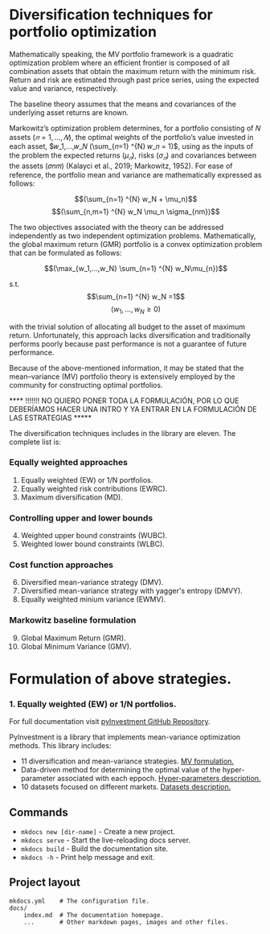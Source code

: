 # Diversification techniques for portfolio optimization

Mathematically speaking, the MV portfolio framework is a quadratic optimization problem where an efficient frontier is composed of all combination assets that obtain the maximum return with the minimum risk. Return and risk are estimated through past price series, using the expected value and variance, respectively.

The baseline theory assumes that the means and covariances of the underlying asset returns are known.


Markowitz’s optimization problem determines, for a portfolio consisting of 𝑁 assets $(𝑛 = 1,…,𝑁)$, the optimal weights of the portfolio’s value invested in each asset, $𝑤_1,…,𝑤_𝑁 (\sum_{𝑛=1} ^{N} 𝑤_𝑛 = 1)$, using as the inputs of the problem the expected returns $(\mu_𝑛)$, risks $(\sigma_𝑛)$ and covariances between the assets (𝜎𝑛𝑚) (Kalayci et al., 2019; Markowitz, 1952). For ease of reference, the portfolio mean and variance are mathematically expressed as follows:

$$(\sum_{n=1} ^{N} w_N + \mu_n)$$
$$(\sum_{n,m=1} ^{N} w_N  \mu_n \sigma_{nm})$$ 


The two objectives associated with the theory can be addressed independently as two independent optimization problems. Mathematically, the global maximum return (GMR) portfolio is a convex optimization problem that can be formulated as follows:

$$(\max_{w_1,...,w_N} \sum_{n=1} ^{N} w_N\mu_{n})$$

s.t. 
$$\sum_{n=1} ^{N} w_N =1$$
$$(w_1,...,w_N \geq 0)$$

with the trivial solution of allocating all budget to the asset of maximum return. Unfortunately, this approach lacks diversification and traditionally performs poorly because past performance is not a guarantee of future performance.

Because of the above-mentioned information, it may be stated that the mean–variance (MV) portfolio theory is extensively employed by the community for constructing optimal portfolios.


**** !!!!!!! NO QUIERO PONER TODA LA FORMULACIÓN, POR LO QUE DEBERÍAMOS HACER UNA INTRO Y YA ENTRAR EN LA FORMULACIÓN DE LAS ESTRATEGIAS *****

The diversification techniques includes in the library are eleven. The complete list is:

### Equally weighted approaches
1. Equally weighted (EW) or 1/N portfolios.
2. Equally weighted risk contributions (EWRC).
3. Maximum diversification (MD).

### Controlling upper and lower bounds
4. Weighted upper bound constraints (WUBC).
5. Weighted lower bound constraints (WLBC).

### Cost function approaches
6. Diversified mean-variance strategy (DMV).
7. Diversified mean-variance strategy with yagger's entropy (DMVY).
8. Equally weighted minium variance (EWMV).

### Markowitz baseline formulation
9. Global Maximum Return (GMR).
10. Global Minimum Variance (GMV).

# Formulation of above strategies.
### 1. Equally weighted (EW) or 1/N portfolios.



For full documentation visit [pyInvestment GitHub Repository](https://github.com/faprieto96/pyInvestment).

PyInvestment is a library that implements mean-variance optimization methods. This library includes:

- 11 diversification and mean-variance strategies. [MV formulation.](https://github.com/faprieto96/pyInvestment)
- Data-driven method for determining the optimal value of the hyper-parameter associated with each eppoch. [Hyper-parameters description.](https://github.com/faprieto96/pyInvestment)
- 10 datasets focused on different markets. [Datasets description.](https://github.com/faprieto96/pyInvestment)



## Commands

* `mkdocs new [dir-name]` - Create a new project.
* `mkdocs serve` - Start the live-reloading docs server.
* `mkdocs build` - Build the documentation site.
* `mkdocs -h` - Print help message and exit.

## Project layout

    mkdocs.yml    # The configuration file.
    docs/
        index.md  # The documentation homepage.
        ...       # Other markdown pages, images and other files.
